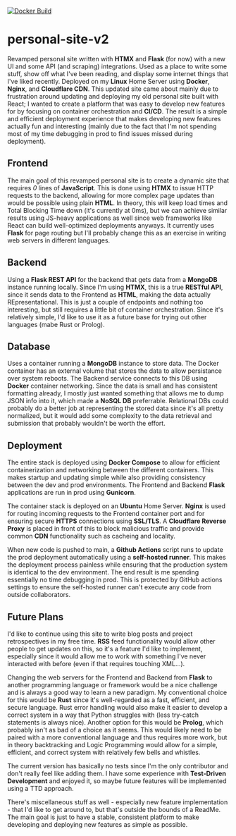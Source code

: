 [![Docker Build](https://github.com/Matheus-Du/personal-site-v2/actions/workflows/docker-image.yml/badge.svg)](https://github.com/Matheus-Du/personal-site-v2/actions/workflows/docker-image.yml)

# personal-site-v2
Revamped personal site written with __HTMX__ and __Flask__ (for now) with a new UI and some API (and scraping) integrations. Used as a place to write some stuff, show off what I've been reading, and display some internet things that I've liked recently. Deployed on my __Linux__ Home Server using __Docker__, __Nginx__, and __Cloudflare CDN__. This updated site came about mainly due to frustration around updating and deploying my old personal site built with React; I wanted to create a platform that was easy to develop new features for by focusing on container orchestration and __CI/CD__. The result is a simple and efficient deployment experience that makes developing new features actually fun and interesting (mainly due to the fact that I'm not spending most of my time debugging in prod to find issues missed during deployment).

## Frontend
The main goal of this revamped personal site is to create a dynamic site that requires _0_ lines of __JavaScript__. This is done using __HTMX__ to issue HTTP requests to the backend, allowing for more complex page updates than would be possible using plain __HTML__. In theory, this will keep load times and Total Blocking Time down (it's currently at 0ms), but we can achieve similar results using JS-heavy applications as well since web frameworks like React can build well-optimized deployments anyways. It currently uses __Flask__ for page routing but I'll probably change this as an exercise in writing web servers in different languages.

## Backend
Using a __Flask REST API__ for the backend that gets data from a __MongoDB__ instance running locally. Since I'm using __HTMX__, this is a true __RESTful API__, since it sends data to the Frontend as __HTML__, making the data actually REpresentational. This is just a couple of endpoints and nothing too interesting, but still requires a little bit of container orchestration. Since it's relatively simple, I'd like to use it as a future base for trying out other languages (mabe Rust or Prolog).

## Database
Uses a container running a __MongoDB__ instance to store data. The Docker container has an external volume that stores the data to allow persistance over system reboots. The Backend service connects to this DB using __Docker__ container networking. Since the data is small and has consistent formatting already, I mostly just wanted something that allows me to dump JSON info into it, which made a __NoSQL DB__ preferrable. Relational DBs could probably do a better job at representing the stored data since it's all pretty normalized, but it would add some complexity to the data retrieval and submission that probably wouldn't be worth the effort.

## Deployment
The entire stack is deployed using __Docker Compose__ to allow for efficient containerization and networking between the different containers. This makes startup and updating simple while also providing consistency between the dev and prod environments. The Frontend and Backend __Flask__ applications are run in prod using __Gunicorn__.

The container stack is deployed on an __Ubuntu__ Home Server. __Nginx__ is used for routing incoming requests to the Frontend container port and for ensuring secure __HTTPS__ connections using __SSL/TLS__. A __Cloudflare Reverse Proxy__ is placed in front of this to block malicious traffic and provide common __CDN__ functionality such as cacheing and locality.

When new code is pushed to main, a __Github Actions__ script runs to update the prod deployment automatically using a __self-hosted runner__. This makes the deployment process painless while ensuring that the production system is identical to the dev environment. The end result is me spending essentially no time debugging in prod. This is protected by GitHub actions settings to ensure the self-hosted runner can't execute any code from outside collaborators.

## Future Plans
I'd like to continue using this site to write blog posts and project retrospectives in my free time. __RSS__ feed functionality would allow other people to get updates on this, so it's a feature I'd like to implement, especially since it would allow me to work with something I've never interacted with before (even if that requires touching XML...).

Changing the web servers for the Frontend and Backend from __Flask__ to another programming language or framework would be a nice challenge and is always a good way to learn a new paradigm. My conventional choice for this would be __Rust__ since it's well-regarded as a fast, efficient, and secure language. Rust error handling would also make it easier to develop a correct system in a way that Python struggles with (less try-catch statements is always nice). Another option for this would be __Prolog__, which probably isn't as bad of a choice as it seems. This would likely need to be paired with a more conventional language and thus requires more work, but in theory backtracking and Logic Programming would allow for a simple, efficient, and correct system with relatively few bells and whistles.

The current version has basically no tests since I'm the only contributor and don't really feel like adding them. I have some experience with __Test-Driven Development__ and enjoyed it, so maybe future features will be implemented using a TTD approach.

There's miscellaneous stuff as well - especially new feature implementation - that I'd like to get around to, but that's outside the bounds of a ReadMe. The main goal is just to have a stable, consistent platform to make developing and deploying new features as simple as possible.

